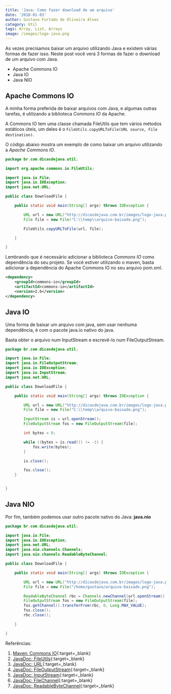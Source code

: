 ```yaml
---
title: 'Java: Como fazer download de um arquivo'
date: '2018-01-03'
author: Gustavo Furtado de Oliveira Alves
category: Util
tags: Array, List, Arrays
image: /images/logo-java.png
---
```


As vezes precisamos baixar um arquivo utilizando Java e existem várias formas de fazer isso.
Neste post você verá 3 formas de fazer o download de um arquivo com Java.

- Apache Commons IO
- Java IO
- Java NIO

## Apache Commons IO

A minha forma preferida de baixar arquivos com Java, e algumas outras tarefas,
é utilizando a biblioteca _Commons IO_ da Apache.

A Commons IO tem uma classe chamada FileUtils que tem vários métodos estáticos úteis,
um deles é o ```FileUtils.copyURLToFile(URL source, File destination)```.

O código abaixo mostra um exemplo de como baixar um arquivo utilizando a _Apache Commons IO_.

```java
package br.com.dicasdejava.util;

import org.apache.commons.io.FileUtils;

import java.io.File;
import java.io.IOException;
import java.net.URL;

public class DownloadFile {

    public static void main(String[] args) throws IOException {

        URL url = new URL("http://dicasdejava.com.br/images/logo-java.png");
        File file = new File("C:\\temp\\arquivo-baixado.png");

        FileUtils.copyURLToFile(url, file);

    }

}

```

Lembrando que é necessário adicionar a biblioteca _Commons IO_
como dependência do seu projeto.
Se você estiver utilizando o maven, basta adicionar a dependência do Apache Commons IO no seu arquivo pom.xml.

```xml
<dependency>
    <groupId>commons-io</groupId>
    <artifactId>commons-io</artifactId>
    <version>2.6</version>
</dependency>
```

## Java IO

Uma forma de baixar um arquivo com java, sem usar nenhuma dependência,
é com o pacote java.io nativo do java.

Basta obter o arquivo num InputStream e escrevê-lo num FileOutputStream.

```java
package br.com.dicasdejava.util;

import java.io.File;
import java.io.FileOutputStream;
import java.io.IOException;
import java.io.InputStream;
import java.net.URL;

public class DownloadFile {

    public static void main(String[] args) throws IOException {

        URL url = new URL("http://dicasdejava.com.br/images/logo-java.png");
        File file = new File("C:\\temp\\arquivo-baixado.png");

        InputStream is = url.openStream();
        FileOutputStream fos = new FileOutputStream(file);

        int bytes = 0;

        while ((bytes = is.read()) != -1) {
            fos.write(bytes);
        }

        is.close();

        fos.close();
    }


}
```

## Java NIO

Por fim, também podemos usar outro pacote nativo do Java: **java.nio**

```java
package br.com.dicasdejava.util;

import java.io.File;
import java.io.IOException;
import java.net.URL;
import java.nio.channels.Channels;
import java.nio.channels.ReadableByteChannel;

public class DownloadFile {

    public static void main(String[] args) throws IOException {

        URL url = new URL("http://dicasdejava.com.br/images/logo-java.png");
        File file = new File("/home/gustavo/arquivo-baixado.png");

        ReadableByteChannel rbc = Channels.newChannel(url.openStream());
        FileOutputStream fos = new FileOutputStream(file);
        fos.getChannel().transferFrom(rbc, 0, Long.MAX_VALUE);
        fos.close();
        rbc.close();

    }

}
```

Referências:

1. [Maven: Commons IO](https://mvnrepository.com/artifact/org.apache.commons/commons-io){:target=\_blank}
2. [JavaDoc: FileUtils](https://commons.apache.org/proper/commons-io/javadocs/api-2.6/org/apache/commons/io/FileUtils.html){:target=\_blank}
3. [JavaDoc: URL](https://docs.oracle.com/javase/8/docs/api/java/net/URL.html){:target=\_blank}
4. [JavaDoc: FileOutputStream](https://docs.oracle.com/javase/8/docs/api/java/io/FileOutputStream.html){:target=\_blank}
5. [JavaDoc: InputStream](https://docs.oracle.com/javase/8/docs/api/java/io/InputStream.html){:target=\_blank}
6. [JavaDoc: FileChannel](https://docs.oracle.com/javase/8/docs/api/java/nio/channels/FileChannel.html){:target=\_blank}
7. [JavaDoc: ReadableByteChannel](https://docs.oracle.com/javase/8/docs/api/java/nio/channels/ReadableByteChannel.html){:target=\_blank}